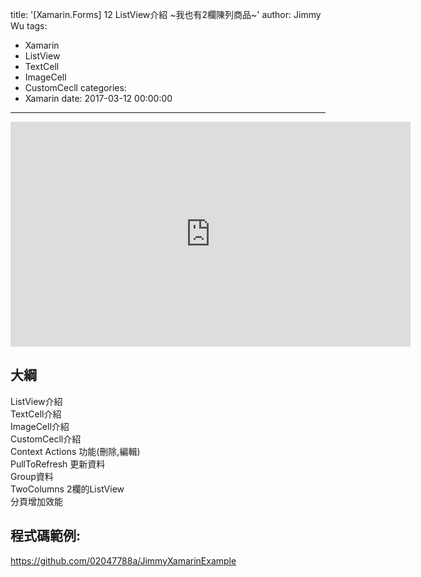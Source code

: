 title: '[Xamarin.Forms] 12 ListView介紹 ~我也有2欄陳列商品~'
author: Jimmy Wu
tags:
  - Xamarin
  - ListView
  - TextCell
  - ImageCell
  - CustomCecll
categories:
  - Xamarin
date: 2017-03-12 00:00:00
---
<iframe width="640" height="360" src="https://www.youtube.com/embed/jQaboVDukAE" frameborder="0" allowfullscreen></iframe>

## 大綱
ListView介紹  
TextCell介紹  
ImageCell介紹  
CustomCecll介紹  
Context Actions 功能(刪除,編輯)  
PullToRefresh 更新資料  
Group資料  
TwoColumns 2欄的ListView  
分頁增加效能  

## 程式碼範例:
https://github.com/02047788a/JimmyXamarinExample